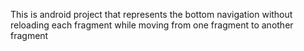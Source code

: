 This is android project that represents the bottom navigation without reloading each fragment while moving from one fragment to another fragment
